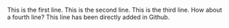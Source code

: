 This is the first line.
This is the second line.
This is the third line.
How about a fourth line?
This line has been directly added in Github.
